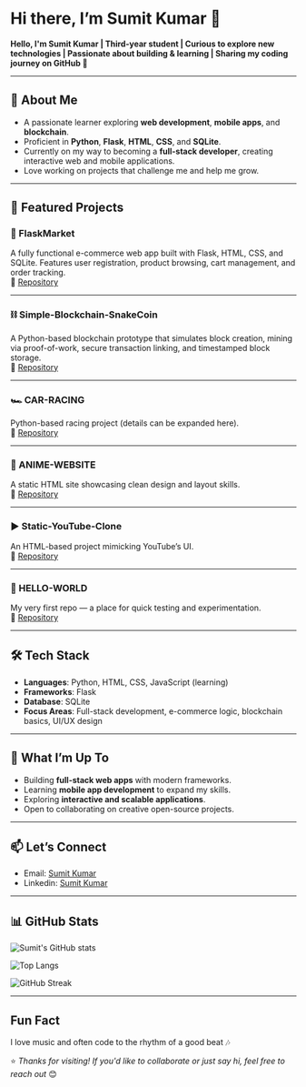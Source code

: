 
# Hi there, I’m **Sumit Kumar** 👋

**Hello, I'm Sumit Kumar | Third-year student | Curious to explore new technologies | Passionate about building & learning | Sharing my coding journey on GitHub 🚀**

---

## 🌟 About Me
- A passionate learner exploring **web development**, **mobile apps**, and **blockchain**.
- Proficient in **Python**, **Flask**, **HTML**, **CSS**, and **SQLite**.
- Currently on my way to becoming a **full-stack developer**, creating interactive web and mobile applications.
- Love working on projects that challenge me and help me grow.

---

## 🚀 Featured Projects

### 🛒 FlaskMarket  
A fully functional e-commerce web app built with Flask, HTML, CSS, and SQLite. Features user registration, product browsing, cart management, and order tracking.  
🔗 [Repository](https://github.com/NOTSUMIT0/FlaskMarket)

---

### ⛓ Simple-Blockchain-SnakeCoin  
A Python-based blockchain prototype that simulates block creation, mining via proof-of-work, secure transaction linking, and timestamped block storage.  
🔗 [Repository](https://github.com/NOTSUMIT0/Simple-Blockchain-SnakeCoin)

---

### 🏎 CAR-RACING  
Python-based racing project (details can be expanded here).  
🔗 [Repository](https://github.com/NOTSUMIT0/CAR-RACING)

---

### 🎌 ANIME-WEBSITE  
A static HTML site showcasing clean design and layout skills.  
🔗 [Repository](https://github.com/NOTSUMIT0/ANIME-WEBSITE)

---

### ▶️ Static-YouTube-Clone  
An HTML-based project mimicking YouTube’s UI.  
🔗 [Repository](https://github.com/NOTSUMIT0/Static-Youtube-Clone-)

---

### 👋 HELLO-WORLD  
My very first repo — a place for quick testing and experimentation.  
🔗 [Repository](https://github.com/NOTSUMIT0/HELLO-WORLD)

---


## 🛠 Tech Stack
- **Languages**: Python, HTML, CSS, JavaScript (learning)  
- **Frameworks**: Flask  
- **Database**: SQLite  
- **Focus Areas**: Full-stack development, e-commerce logic, blockchain basics, UI/UX design  

---

## 📌 What I’m Up To
- Building **full-stack web apps** with modern frameworks.  
- Learning **mobile app development** to expand my skills.  
- Exploring **interactive and scalable applications**.  
- Open to collaborating on creative open-source projects.  

---

## 📫 Let’s Connect
- Email: [Sumit Kumar](kumarsumeet683@gmail.com)
- Linkedin: [Sumit Kumar](https://www.linkedin.com/in/sumit-kumar010/) 

---

## 📊 GitHub Stats

![Sumit's GitHub stats](https://github-readme-stats.vercel.app/api?username=NOTSUMIT0&show_icons=true&theme=tokyonight)

![Top Langs](https://github-readme-stats.vercel.app/api/top-langs/?username=NOTSUMIT0&layout=compact&theme=tokyonight)

![GitHub Streak](https://github-readme-streak-stats.herokuapp.com?user=NOTSUMIT0&theme=tokyonight&hide_border=false)

---

## Fun Fact
I love music and often code to the rhythm of a good beat 🎶

⭐ *Thanks for visiting! If you'd like to collaborate or just say hi, feel free to reach out* 😊


 










